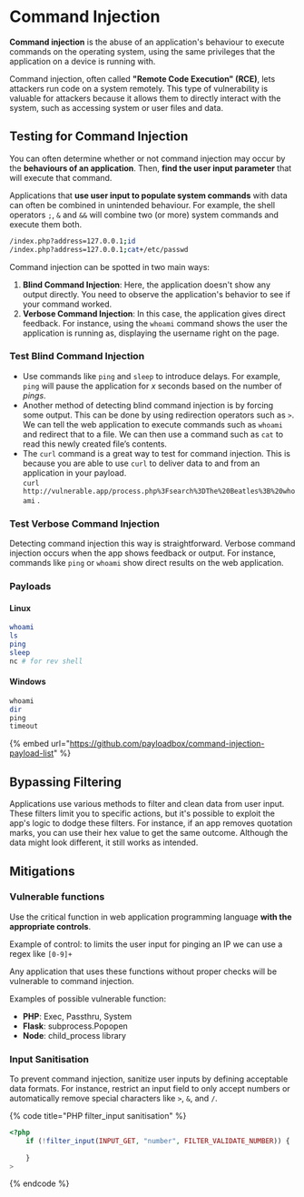 # Command Injection

**Command injection** is the abuse of an application's behaviour to execute commands on the operating system, using the same privileges that the application on a device is running with.

Command injection, often called **"Remote Code Execution" (RCE)**, lets attackers run code on a system remotely. This type of vulnerability is valuable for attackers because it allows them to directly interact with the system, such as accessing system or user files and data.



## Testing for Command Injection

You can often determine whether or not command injection may occur by the **behaviours of an application**. Then, **find the user input parameter** that will execute that command.

Applications that **use user input to populate system commands** with data can often be combined in unintended behaviour. For example, the shell operators `;`, `&` and `&&` will combine two (or more) system commands and execute them both.

```bash
/index.php?address=127.0.0.1;id
/index.php?address=127.0.0.1;cat+/etc/passwd
```

Command injection can be spotted in two main ways:

1. **Blind Command Injection**: Here, the application doesn't show any output directly. You need to observe the application's behavior to see if your command worked.
2. **Verbose Command Injection**: In this case, the application gives direct feedback. For instance, using the `whoami` command shows the user the application is running as, displaying the username right on the page.

### Test Blind Command Injection

* Use commands like `ping` and `sleep` to introduce delays. For example, `ping` will pause the application for _x_ seconds based on the number of _pings_.
* Another method of detecting blind command injection is by forcing some output. This can be done by using redirection operators such as `>`.  We can tell the web application to execute commands such as `whoami` and redirect that to a file. We can then use a command such as `cat` to read this newly created file’s contents.
* The `curl` command is a great way to test for command injection. This is because you are able to use `curl` to deliver data to and from an application in your payload.\
  &#x20;`curl http://vulnerable.app/process.php%3Fsearch%3DThe%20Beatles%3B%20whoami` .



### Test Verbose Command Injection

Detecting command injection this way is straightforward. Verbose command injection occurs when the app shows feedback or output. For instance, commands like `ping` or `whoami` show direct results on the web application.



### Payloads

#### Linux

```bash
whoami
ls
ping
sleep 
nc # for rev shell
```

#### Windows

```powershell
whoami
dir
ping
timeout
```

{% embed url="https://github.com/payloadbox/command-injection-payload-list" %}

## Bypassing Filtering

Applications use various methods to filter and clean data from user input. These filters limit you to specific actions, but it's possible to exploit the app's logic to dodge these filters. For instance, if an app removes quotation marks, you can use their hex value to get the same outcome. Although the data might look different, it still works as intended.



## Mitigations

### Vulnerable functions

Use the critical function in web application programming language **with the appropriate controls**.

Example of control: to limits the user input for pinging an IP we can use a regex like `[0-9]+`

Any application that uses these functions without proper checks will be vulnerable to command injection.

Examples of possible vulnerable function:

* **PHP**: Exec, Passthru, System
* **Flask**: subprocess.Popopen
* **Node**:  child\_process library

### Input Sanitisation

To prevent command injection, sanitize user inputs by defining acceptable data formats. For instance, restrict an input field to only accept numbers or automatically remove special characters like `>`, `&`, and `/`.

{% code title="PHP filter_input sanitisation" %}
```php
<?php
    if (!filter_input(INPUT_GET, "number", FILTER_VALIDATE_NUMBER)) {
    
    }
>
```
{% endcode %}



